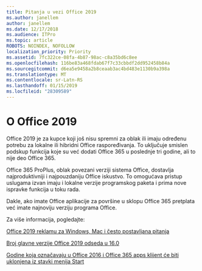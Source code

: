 ```yaml
---
title: Pitanja u vezi Office 2019
ms.author: janellem
author: janellem
ms.date: 12/17/2018
ms.audience: ITPro
ms.topic: article
ROBOTS: NOINDEX, NOFOLLOW
localization_priority: Priority
ms.assetid: 7fc322ce-08fa-4b87-98ac-c8a35bd6c8ee
ms.openlocfilehash: 116be83a468fdab67f7c33cbbdf2dd952458b84a
ms.sourcegitcommit: d6ea5e9458a2b8ceaab3ac4bd483e1130b9a398a
ms.translationtype: MT
ms.contentlocale: sr-Latn-RS
ms.lasthandoff: 01/15/2019
ms.locfileid: "28309589"
---
```

# <a name="about-office-2019"></a>O Office 2019

Office 2019 je za kupce koji još nisu spremni za oblak ili imaju određenu potrebu za lokalne ili hibridni Office raspoređivanja. To uključuje smislen podskup funkcija koje su već dodati Office 365 u poslednje tri godine, ali to nije deo Office 365.
  
Office 365 ProPlus, oblak povezani verziji sistema Office, dostavlja najproduktivniji i najpouzdaniju Office iskustvo. To omogućava pristup uslugama izvan imaju i lokalne verzije programskog paketa i prima nove ispravke funkcija u toku rada.
  
Dakle, ako imate Office aplikacije za površine u sklopu Office 365 pretplata već imate najnoviju verziju programa Office.
  
Za više informacija, pogledajte:
  
[Office 2019 reklamu za Windows, Mac i često postavljana pitanja](https://support.microsoft.com/help/4133312)
  
[Broj glavne verzije Office 2019 odseda u 16.0](https://docs.microsoft.com/deployoffice/office2019/overview)
  
[Godine koja označavaju u Office 2016 i Office 365 apps klijent će biti uklonjena iz stavki menija Start](https://support.office.com/article/8fe5e052-76d2-49de-af30-2e84ed3da907.aspx)
  


